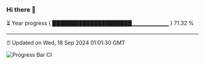 ### Hi there 👋

⏳ Year progress { █████████████████████▁▁▁▁▁▁▁▁▁ } 71.32 %

---

⏰ Updated on Wed, 18 Sep 2024 01:01:30 GMT

![Progress Bar CI](https://github.com/liununu/liununu/workflows/Progress%20Bar%20CI/badge.svg)
